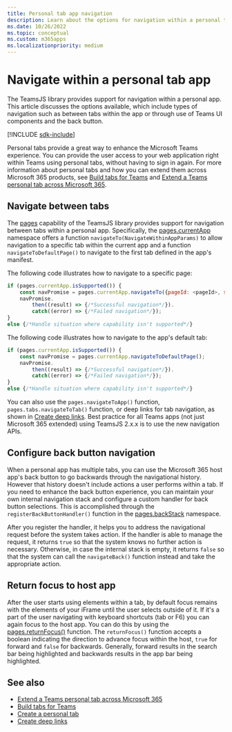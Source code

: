 ```yaml
---
title: Personal tab app navigation
description: Learn about the options for navigation within a personal tab app using the TeamsJS library.
ms.date: 10/26/2022
ms.topic: conceptual
ms.custom: m365apps
ms.localizationpriority: medium
---
```


# Navigate within a personal tab app

The TeamsJS library provides support for navigation within a personal app. This article discusses the options available, which include types of navigation such as between tabs within the app or through use of Teams UI components and the back button.

[!INCLUDE [sdk-include](~/includes/sdk-include.md)]

Personal tabs provide a great way to enhance the Microsoft Teams experience. You can provide the user access to your web application right within Teams using personal tabs, without having to sign in again. For more information about personal tabs and how you can extend them across Microsoft 365 products, see [Build tabs for Teams](~/tabs/what-are-tabs.md) and [Extend a Teams personal tab across Microsoft 365](~/m365-apps/extend-m365-teams-personal-tab.md).

## Navigate between tabs

The [pages](/javascript/api/@microsoft/teams-js/pages?view=msteams-client-js-latest&preserve-view=true) capability of the TeamsJS library provides support for navigation between tabs within a personal app. Specifically, the [pages.currentApp](/javascript/api/@microsoft/teams-js/pages.currentapp?view=msteams-client-js-latest&preserve-view=true) namespace offers a function `navigateTo(NavigateWithinAppParams)` to allow navigation to a specific tab within the current app and a function `navigateToDefaultPage()` to navigate to the first tab defined in the app's manifest.

The following code illustrates how to navigate to a specific page:

```js
if (pages.currentApp.isSupported()) {
    const navPromise = pages.currentApp.navigateTo({pageId: <pageId>, subPageId:<subPageId>});
    navPromise.
        then((result) => {/*Successful navigation*/}).
        catch((error) => {/*Failed navigation*/});
}
else {/*Handle situation where capability isn't supported*/}
```

The following code illustrates how to navigate to the app's default tab:

```js
if (pages.currentApp.isSupported()) {
    const navPromise = pages.currentApp.navigateToDefaultPage();
    navPromise.
        then((result) => {/*Successful navigation*/}).
        catch((error) => {/*Failed navigation*/});
}
else {/*Handle situation where capability isn't supported*/}
```

You can also use the `pages.navigateToApp()` function, `pages.tabs.navigateToTab()` function, or deep links for tab navigation, as shown in [Create deep links](~/concepts/build-and-test/deep-links.md#navigate-within-your-app). Best practice for all Teams apps (not just Microsoft 365 extended) using TeamsJS 2.x.x is to use the new navigation APIs.

## Configure back button navigation

When a personal app has multiple tabs, you can use the Microsoft 365 host app's back button to go backwards through the navigational history. However that history doesn't include actions a user performs within a tab. If you need to enhance the back button experience, you can maintain your own internal navigation stack and configure a custom handler for back button selections. This is accomplished through the `registerBackButtonHandler()` function in the [pages.backStack](/javascript/api/@microsoft/teams-js/pages.backstack?view=msteams-client-js-latest&preserve-view=true) namespace.

After you register the handler, it helps you to address the navigational request before the system takes action. If the handler is able to manage the request, it returns `true` so that the system knows no further action is necessary. Otherwise, in case the internal stack is empty, it returns `false` so that the system can call the `navigateBack()` function instead and take the appropriate action.

## Return focus to host app

After the user starts using elements within a tab, by default focus remains with the elements of your iFrame until the user selects outside of it. If it's a part of the user navigating with keyboard shortcuts (tab or F6) you can again focus to the host app. You can do this by using the [pages.returnFocus()](/javascript/api/@microsoft/teams-js/pages?view=msteams-client-js-latest#@microsoft-teams-js-pages-returnfocus&preserve-view=true) function. The `returnFocus()` function accepts a boolean indicating the direction to advance focus within the host, `true` for forward and `false` for backwards. Generally, forward results in the search bar being highlighted and backwards results in the app bar being highlighted.

## See also

* [Extend a Teams personal tab across Microsoft 365](~/m365-apps/extend-m365-teams-personal-tab.md)
* [Build tabs for Teams](~/tabs/what-are-tabs.md)
* [Create a personal tab](~/tabs/how-to/create-personal-tab.md)
* [Create deep links](~/concepts/build-and-test/deep-links.md)
